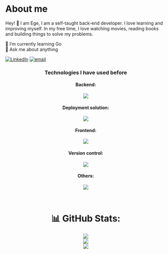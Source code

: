 # About me

Hey! 👋 I am Ege, I am a self-taught back-end developer. I love learning and improving myself. In my free time, I love watching movies, reading books and building things to solve my problems.

🌱 I’m currently learning Go<br>💬 Ask me about anything

[![LinkedIn](https://img.shields.io/badge/LinkedIn-%230077B5.svg?logo=linkedin&logoColor=white)](https://linkedin.com/in/https://www.linkedin.com/in/yegesekerci/) [![email](https://img.shields.io/badge/Email-D14836?logo=gmail&logoColor=white)](mailto:yegesekerci@gmail.com) 

<div align="center">
  <h3>Technologies I have used before</h3>
    <h4>Backend:</h4>
  <p align="center">
    <img src="https://skillicons.dev/icons?i=go,nodejs,java,spring,python,postgres,mongodb,express&perline=6" />
  </p>
  <h4>Deployment solution:</h3>
  <p align="center">
    <img src="https://skillicons.dev/icons?i=aws&perline=6" />
  </p>
  <h4>Frontend:</h4>
  <p align="center">
    <img src="https://skillicons.dev/icons?i=react,nextjs,ts,js,webpack,vite,cypress,html,css,tailwind&perline=6" />
  </p>
  <h4>Version control:</h4>
  <p align="center">
    <img src="https://skillicons.dev/icons?i=git,github,gitlab&perline=6" />
  </p>
  <h4>Others:</h4>
  <p align="center">
    <img src="https://skillicons.dev/icons?i=docker,figma,linkedin,vim&perline=6" />
  </p>
</div>

</br>

<div align="center">

# 📊 GitHub Stats:
![](https://github-readme-stats.vercel.app/api?username=EgeSekerci&theme=dark&hide_border=false&include_all_commits=true&count_private=false)<br/>
![](https://nirzak-streak-stats.vercel.app/?user=EgeSekerci&theme=dark&hide_border=false)<br/>
![](https://github-readme-stats.vercel.app/api/top-langs/?username=EgeSekerci&theme=dark&hide_border=false&include_all_commits=true&count_private=false&layout=compact)
</div>
